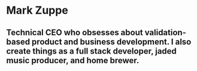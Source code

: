 # Mark Zuppe
## Technical CEO who obsesses about validation-based product and business development. I also create things as a full stack developer, jaded music producer, and home brewer.

